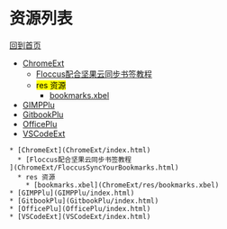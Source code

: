
# 资源列表

[回到首页](https://charleechan.github.io/MyWiki)

* [ChromeExt](ChromeExt/index.html)
  * [Floccus配合坚果云同步书签教程
](ChromeExt/FloccusSyncYourBookmarks.html)
  * <mark>res 资源</mark>
    * [bookmarks.xbel](ChromeExt/res/bookmarks.xbel)
* [GIMPPlu](GIMPPlu/index.html)
* [GitbookPlu](GitbookPlu/index.html)
* [OfficePlu](OfficePlu/index.html)
* [VSCodeExt](VSCodeExt/index.html)


```mind:height=300,title=内容概要,color
* [ChromeExt](ChromeExt/index.html)
  * [Floccus配合坚果云同步书签教程
](ChromeExt/FloccusSyncYourBookmarks.html)
  * res 资源
    * [bookmarks.xbel](ChromeExt/res/bookmarks.xbel)
* [GIMPPlu](GIMPPlu/index.html)
* [GitbookPlu](GitbookPlu/index.html)
* [OfficePlu](OfficePlu/index.html)
* [VSCodeExt](VSCodeExt/index.html)
```
